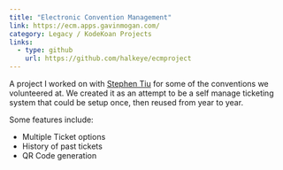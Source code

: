 ```yaml
---
title: "Electronic Convention Management"
link: https://ecm.apps.gavinmogan.com/
category: Legacy / KodeKoan Projects
links:
  - type: github
    url: https://github.com/halkeye/ecmproject
---
```

A project I worked on with [Stephen Tiu](http://stephentiu.uchikoma.org/) for some of the conventions we volunteered at.
We created it as an attempt to be a self manage ticketing system that could be setup once, then reused from year to year.

Some features include:

*   Multiple Ticket options
*   History of past tickets
*   QR Code generation
